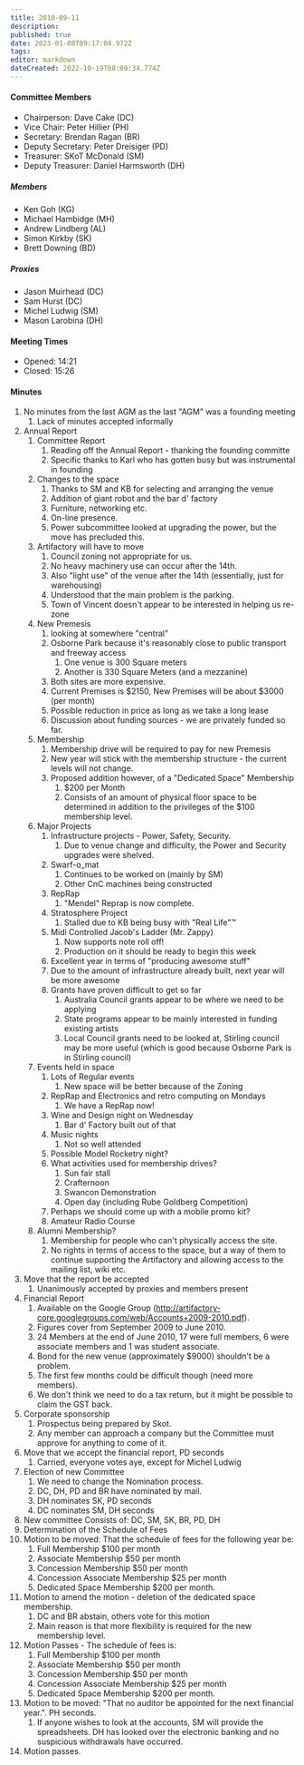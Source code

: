 ```yaml
---
title: 2010-09-11
description: 
published: true
date: 2023-01-08T09:17:04.972Z
tags: 
editor: markdown
dateCreated: 2022-10-19T08:09:34.774Z
---
```


#### Committee Members

-   Chairperson: Dave Cake (DC)
-   Vice Chair: Peter Hillier (PH)
-   Secretary: Brendan Ragan (BR)
-   Deputy Secretary: Peter Dreisiger (PD)
-   Treasurer: SKoT McDonald (SM)
-   Deputy Treasurer: Daniel Harmsworth (DH)

##### Members

-   Ken Goh (KG)
-   Michael Hambidge (MH)
-   Andrew Lindberg (AL)
-   Simon Kirkby (SK)
-   Brett Downing (BD)

##### Proxies

-   Jason Muirhead (DC)
-   Sam Hurst (DC)
-   Michel Ludwig (SM)
-   Mason Larobina (DH)

#### Meeting Times

-   Opened: 14:21
-   Closed: 15:26

#### Minutes

1.  No minutes from the last AGM as the last "AGM" was a founding meeting
    1.  Lack of minutes accepted informally
2.  Annual Report
    1.  Committee Report
        1.  Reading off the Annual Report - thanking the founding committe
        2.  Specific thanks to Karl who has gotten busy but was instrumental in founding
    2.  Changes to the space
        1.  Thanks to SM and KB for selecting and arranging the venue
        2.  Addition of giant robot and the bar d' factory
        3.  Furniture, networking etc.
        4.  On-line presence.
        5.  Power subcommittee looked at upgrading the power, but the move has precluded this.
    3.  Artifactory will have to move
        1.  Council zoning not appropriate for us.
        2.  No heavy machinery use can occur after the 14th.
        3.  Also "light use" of the venue after the 14th (essentially, just for warehousing)
        4.  Understood that the main problem is the parking.
        5.  Town of Vincent doesn't appear to be interested in helping us re-zone
    4.  New Premesis
        1.  looking at somewhere "central"
        2.  Osborne Park because it's reasonably close to public transport and freeway access
            1.  One venue is 300 Square meters
            2.  Another is 330 Square Meters (and a mezzanine)
        3.  Both sites are more expensive.
        4.  Current Premises is \$2150, New Premises will be about \$3000 (per month)
        5.  Possible reduction in price as long as we take a long lease
        6.  Discussion about funding sources - we are privately funded so far.
    5.  Membership
        1.  Membership drive will be required to pay for new Premesis
        2.  New year will stick with the membership structure - the current levels will not change.
        3.  Proposed addition however, of a "Dedicated Space" Membership
            1.  \$200 per Month
            2.  Consists of an amount of physical floor space to be determined in addition to the privileges of the \$100 membership level.
    6.  Major Projects
        1.  Infrastructure projects - Power, Safety, Security.
            1.  Due to venue change and difficulty, the Power and Security upgrades were shelved.
        2.  Swarf-o_mat
            1.  Continues to be worked on (mainly by SM)
            2.  Other CnC machines being constructed
        3.  RepRap
            1.  "Mendel" Reprap is now complete.
        4.  Stratosphere Project
            1.  Stalled due to KB being busy with "Real Life"™
        5.  Midi Controlled Jacob's Ladder (Mr. Zappy)
            1.  Now supports note roll off!
            2.  Production on it should be ready to begin this week
        6.  Excellent year in terms of "producing awesome stuff"
        7.  Due to the amount of infrastructure already built, next year will be more awesome
        8.  Grants have proven difficult to get so far
            1.  Australia Council grants appear to be where we need to be applying
            2.  State programs appear to be mainly interested in funding existing artists
            3.  Local Council grants need to be looked at, Stirling council may be more useful (which is good because Osborne Park is in Stirling council)
    7.  Events held in space
        1.  Lots of Regular events
            1.  New space will be better because of the Zoning
        2.  RepRap and Electronics and retro computing on Mondays
            1.  We have a RepRap now!
        3.  Wine and Design night on Wednesday
            1.  Bar d' Factory built out of that
        4.  Music nights
            1.  Not so well attended
        5.  Possible Model Rocketry night?
        6.  What activities used for membership drives?
            1.  Sun fair stall
            2.  Crafternoon
            3.  Swancon Demonstration
            4.  Open day (including Rube Goldberg Competition)
        7.  Perhaps we should come up with a mobile promo kit?
        8.  Amateur Radio Course
    8.  Alumni Membership?
        1.  Membership for people who can't physically access the site.
        2.  No rights in terms of access to the space, but a way of them to continue supporting the Artifactory and allowing access to the mailing list, wiki etc.
3.  Move that the report be accepted
    1.  Unanimously accepted by proxies and members present
4.  Financial Report
    1.  Available on the Google Group (<http://artifactory-core.googlegroups.com/web/Accounts+2009-2010.pdf>).
    2.  Figures cover from September 2009 to June 2010.
    3.  24 Members at the end of June 2010, 17 were full members, 6 were associate members and 1 was student associate.
    4.  Bond for the new venue (approximately \$9000) shouldn't be a problem.
    5.  The first few months could be difficult though (need more members).
    6.  We don't think we need to do a tax return, but it might be possible to claim the GST back.
5.  Corporate sponsorship
    1.  Prospectus being prepared by Skot.
    2.  Any member can approach a company but the Committee must approve for anything to come of it.
6.  Move that we accept the financial report, PD seconds
    1.  Carried, everyone votes aye, except for Michel Ludwig
7.  Election of new Committee
    1.  We need to change the Nomination process.
    2.  DC, DH, PD and BR have nominated by mail.
    3.  DH nominates SK, PD seconds
    4.  DC nominates SM, DH seconds
8.  New committee Consists of: DC, SM, SK, BR, PD, DH
9.  Determination of the Schedule of Fees
10. Motion to be moved: That the schedule of fees for the following year be:
    1.  Full Membership \$100 per month
    2.  Associate Membership \$50 per month
    3.  Concession Membership \$50 per month
    4.  Concession Associate Membership \$25 per month
    5.  Dedicated Space Membership \$200 per month.
11. Motion to amend the motion - deletion of the dedicated space membership.
    1.  DC and BR abstain, others vote for this motion
    2.  Main reason is that more flexibility is required for the new membership level.
12. Motion Passes - The schedule of fees is:
    1.  Full Membership \$100 per month
    2.  Associate Membership \$50 per month
    3.  Concession Membership \$50 per month
    4.  Concession Associate Membership \$25 per month
    5.  Dedicated Space Membership \$200 per month.
13. Motion to be moved: "That no auditor be appointed for the next financial year.". PH seconds.
    1.  If anyone wishes to look at the accounts, SM will provide the spreadsheets. DH has looked over the electronic banking and no suspicious withdrawals have occurred.
14. Motion passes.
